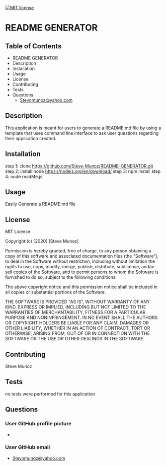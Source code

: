 [![MIT license](https://img.shields.io/badge/License-MIT-blue.svg)](https://lbesson.mit-license.org/)
# README GENERATOR
## Table of Contents
- README GENERATOR
- Description
- Installation
- Usage
- License
- Contributing
- Tests
- Questions
  - Stevomunoz@yahoo.com
## Description
This application is meant for users to generate a README.md file by using a template that uses command line interface to ask user questions regarding their application created.
## Installation
step 1: clone https://github.com/Steve-Munoz/README-GENERATOR.git 
step 2: install node https://nodejs.org/en/download/ 
step 3: npm install 
step 4: node readMe.js
## Usage
Easily Generate a README.md file
## License
MIT License

Copyright (c) [2020] [Steve Munoz]

Permission is hereby granted, free of charge, to any person obtaining a copy
of this software and associated documentation files (the "Software"), to deal
in the Software without restriction, including without limitation the rights
to use, copy, modify, merge, publish, distribute, sublicense, and/or sell
copies of the Software, and to permit persons to whom the Software is
furnished to do so, subject to the following conditions:

The above copyright notice and this permission notice shall be included in all
copies or substantial portions of the Software.

THE SOFTWARE IS PROVIDED "AS IS", WITHOUT WARRANTY OF ANY KIND, EXPRESS OR
IMPLIED, INCLUDING BUT NOT LIMITED TO THE WARRANTIES OF MERCHANTABILITY,
FITNESS FOR A PARTICULAR PURPOSE AND NONINFRINGEMENT. IN NO EVENT SHALL THE
AUTHORS OR COPYRIGHT HOLDERS BE LIABLE FOR ANY CLAIM, DAMAGES OR OTHER
LIABILITY, WHETHER IN AN ACTION OF CONTRACT, TORT OR OTHERWISE, ARISING FROM,
OUT OF OR IN CONNECTION WITH THE SOFTWARE OR THE USE OR OTHER DEALINGS IN THE
SOFTWARE.
## Contributing
Steve Munoz
## Tests
no tests were performed for this application
## Questions
### User GitHub profile picture
- 
### User GitHub email
- Stevomunoz@yahoo.com

